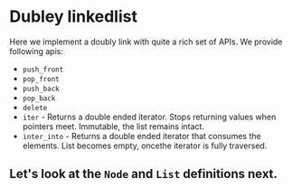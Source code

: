 # Dubley linkedlist

Here we implement a doubly link with quite a rich set of APIs. We provide following apis:
- `push_front`
- `pop_front`
- `push_back`
- `pop_back`
- `delete`
- `iter` - Returns a double ended iterator. Stops returning values when pointers meet. Immutable,
the list remains intact.
- `inter_into` - Returns a double ended iterator that consumes the elements. List becomes empty, oncethe iterator is fully traversed.

Let's look at the `Node` and `List` definitions next.
-

